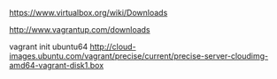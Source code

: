 https://www.virtualbox.org/wiki/Downloads

http://www.vagrantup.com/downloads

vagrant init ubuntu64 http://cloud-images.ubuntu.com/vagrant/precise/current/precise-server-cloudimg-amd64-vagrant-disk1.box
